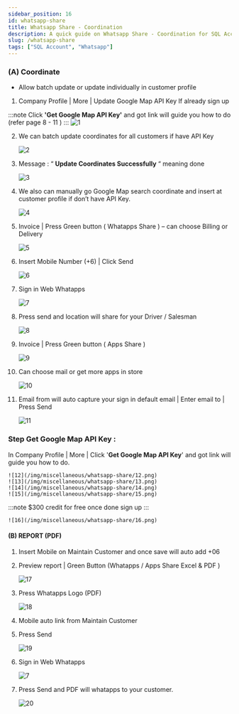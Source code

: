 ```yaml
---
sidebar_position: 16
id: whatsapp-share
title: Whatsapp Share - Coordination
description: A quick guide on Whatsapp Share - Coordination for SQL Account
slug: /whatsapp-share
tags: ["SQL Account", "Whatsapp"]
---
```


### (A) Coordinate

- Allow batch update or update individually in customer profile

1. Company Profile | More | Update Google Map API Key If already sign up

:::note
Click **'Get Google Map API Key'** and got link will guide you how to do (refer page 8 - 11 )
:::
![1](/img/miscellaneous/whatsapp-share/1.png)

2. We can batch update coordinates for all customers if have API Key

   ![2](/img/miscellaneous/whatsapp-share/2.png)

3. Message : “ **Update Coordinates Successfully** “ meaning done

   ![3](/img/miscellaneous/whatsapp-share/3.png)

4. We also can manually go Google Map search coordinate and insert at customer profile if don’t have API Key.

   ![4](/img/miscellaneous/whatsapp-share/4.png)

5. Invoice | Press Green button ( Whatapps Share ) – can choose Billing or Delivery

   ![5](/img/miscellaneous/whatsapp-share/5.png)

6. Insert Mobile Number (+6) | Click Send

   ![6](/img/miscellaneous/whatsapp-share/6.png)

7. Sign in Web Whatapps

   ![7](/img/miscellaneous/whatsapp-share/7.png)

8. Press send and location will share for your Driver / Salesman

   ![8](/img/miscellaneous/whatsapp-share/8.png)

9. Invoice | Press Green button ( Apps Share )

   ![9](/img/miscellaneous/whatsapp-share/9.png)

10. Can choose mail or get more apps in store

    ![10](/img/miscellaneous/whatsapp-share/10.png)

11. Email from will auto capture your sign in default email | Enter email to | Press Send

    ![11](/img/miscellaneous/whatsapp-share/11.png)

### Step Get Google Map API Key :

In Company Profile | More | Click '**Get Google Map API Key**' and got link will guide you how to do.

    ![12](/img/miscellaneous/whatsapp-share/12.png)
    ![13](/img/miscellaneous/whatsapp-share/13.png)
    ![14](/img/miscellaneous/whatsapp-share/14.png)
    ![15](/img/miscellaneous/whatsapp-share/15.png)

:::note
$300 credit for free once done sign up
:::

    ![16](/img/miscellaneous/whatsapp-share/16.png)

#### (B) REPORT (PDF)

1. Insert Mobile on Maintain Customer and once save will auto add +06

2. Preview report | Green Button (Whatapps / Apps Share Excel & PDF )

   ![17](/img/miscellaneous/whatsapp-share/17.png)

3. Press Whatapps Logo (PDF)

   ![18](/img/miscellaneous/whatsapp-share/18.png)

4. Mobile auto link from Maintain Customer

5. Press Send

   ![19](/img/miscellaneous/whatsapp-share/19.png)

6. Sign in Web Whatapps

   ![7](/img/miscellaneous/whatsapp-share/7.png)

7. Press Send and PDF will whatapps to your customer.

   ![20](/img/miscellaneous/whatsapp-share/20.png)

